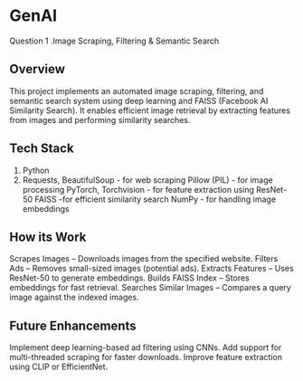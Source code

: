 # GenAI

 Question 1 .Image Scraping, Filtering & Semantic Search

## Overview
This project implements an automated image scraping, filtering, and semantic search system using deep learning and FAISS (Facebook AI Similarity Search). It enables efficient image retrieval by extracting features from images and performing similarity searches.

## Tech Stack 
   1. Python
   2. Requests, BeautifulSoup - for web scraping
   Pillow (PIL) - for image processing
   PyTorch, Torchvision - for feature extraction using ResNet-50
   FAISS -for efficient similarity search
   NumPy - for handling image embeddings

 ## How its Work

   Scrapes Images – Downloads images from the specified website.
   Filters Ads – Removes small-sized images (potential ads).
   Extracts Features – Uses ResNet-50 to generate embeddings.
   Builds FAISS Index – Stores embeddings for fast retrieval.
   Searches Similar Images – Compares a query image against the indexed images.

 ## Future Enhancements
   Implement deep learning-based ad filtering using CNNs.
   Add support for multi-threaded scraping for faster downloads.
   Improve feature extraction using CLIP or EfficientNet.
